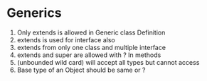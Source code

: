 # Generics
  1. Only extends is allowed in Generic class Definition
  2. extends is used for interface also
  3. extends from only one class and multiple interface
  4. extends and super are allowed with ? In methods
  5. <?> (unbounded wild card) will accept all types but cannot access
  6. Base type of an Object should be same or ?